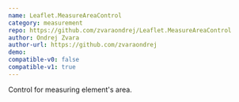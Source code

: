 ```yaml
---
name: Leaflet.MeasureAreaControl
category: measurement
repo: https://github.com/zvaraondrej/Leaflet.MeasureAreaControl
author: Ondrej Zvara
author-url: https://github.com/zvaraondrej
demo: 
compatible-v0: false
compatible-v1: true
---
```


Control for measuring element's area.
